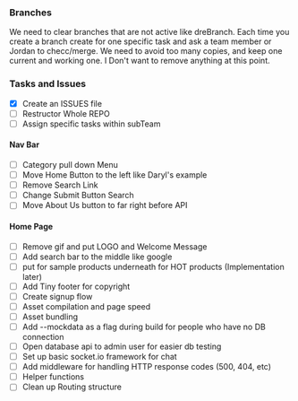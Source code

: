 ### Branches
 We need to clear branches that are not active like dreBranch. 
 Each time you create a branch create for one specific task and ask a team member or Jordan to checc/merge.
 We need to avoid too many copies, and keep one current and working one. I Don't want to remove anything at this point.

### Tasks and Issues

- [x] Create an ISSUES file
- [ ] Restructor Whole REPO
- [ ] Assign specific tasks within subTeam

#### Nav Bar

- [ ] Category pull down Menu 
- [ ] Move Home Button to the left like Daryl's example
- [ ] Remove Search Link
- [ ] Change Submit Button Search
- [ ] Move About Us button to far right before API

#### Home Page

- [ ] Remove gif and put LOGO and Welcome Message
- [ ] Add search bar to the middle like google
- [ ] put for sample products underneath for HOT products (Implementation later)
- [ ] Add Tiny footer for copyright
- [ ] Create signup flow
- [ ] Asset compilation and page speed
- [ ] Asset bundling
- [ ] Add --mockdata as a flag during build for people who have no DB connection
- [ ] Open database api to admin user for easier db testing
- [ ] Set up basic socket.io framework for chat
- [ ] Add middleware for handling HTTP response codes (500, 404, etc)
- [ ] Helper functions
- [ ] Clean up Routing structure
